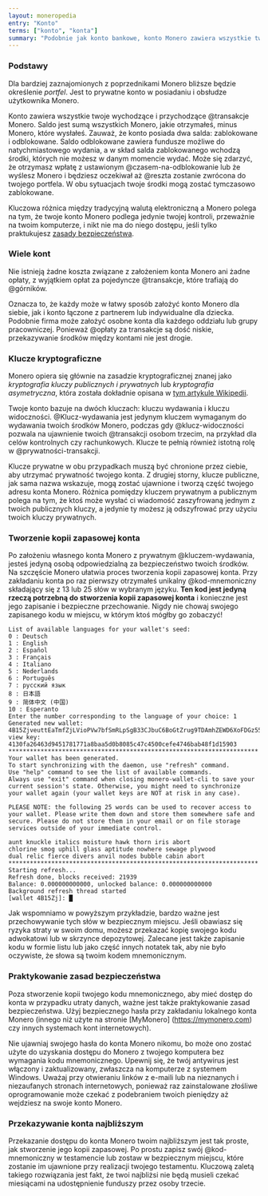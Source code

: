 ```yaml
---
layout: moneropedia
entry: "Konto"
terms: ["konto", "konta"]
summary: "Podobnie jak konto bankowe, konto Monero zawiera wszystkie twoje płatności wychodzące i przychodzące."
---
```


### Podstawy

Dla bardziej zaznajomionych z poprzednikami Monero bliższe będzie określenie *portfel*. Jest to prywatne konto w posiadaniu i obsłudze użytkownika Monero.

Konto zawiera wszystkie twoje wychodzące i przychodzące @transakcje Monero. Saldo jest sumą wszystkich Monero, jakie otrzymałeś, minus Monero, które wysłałeś. Zauważ, że konto posiada dwa salda: zablokowane i odblokowane. Saldo odblokowane zawiera fundusze możliwe do natychmiastowego wydania, a w skład salda zablokowanego wchodzą środki, których nie możesz w danym momencie wydać. Może się zdarzyć, że otrzymasz wpłatę z ustawionym @czasem-na-odblokowanie lub że wyślesz Monero i będziesz oczekiwał aż @reszta zostanie zwrócona do twojego portfela. W obu sytuacjach twoje środki mogą zostać tymczasowo zablokowane.

Kluczowa różnica między tradycyjną walutą elektroniczną a Monero polega na tym, że twoje konto Monero podlega jedynie twojej kontroli, przeważnie na twoim komputerze, i nikt nie ma do niego dostępu, jeśli tylko praktukujesz [zasady bezpieczeństwa](#prkatykowanie-zasad-bezpieczeństwa).

### Wiele kont

Nie istnieją żadne koszta związane z założeniem konta Monero ani żadne opłaty, z wyjątkiem opłat za pojedyncze @transakcje, które trafiają do @górników.

Oznacza to, że każdy może w łatwy sposób założyć konto Monero dla siebie, jak i konto łączone z partnerem lub indywidualne dla dziecka. Podobnie firma może założyć osobne konta dla każdego oddziału lub grupy pracowniczej. Ponieważ @opłaty za transakcje są dość niskie, przekazywanie środków między kontami nie jest drogie.

### Klucze kryptograficzne

Monero opiera się głównie na zasadzie kryptograficznej znanej jako *kryptografia kluczy publicznych i prywatnych* lub *kryptografia asymetryczna*, która została dokładnie opisana w [tym artykule Wikipedii](https://en.wikipedia.org/wiki/Public-key_cryptography).

Twoje konto bazuje na dwóch kluczach: kluczu wydawania i kluczu widoczności. @Klucz-wydawania jest jedynym kluczem wymaganym do wydawania twoich środków Monero, podczas gdy @klucz-widoczności pozwala na ujawnienie twoich @transakcji osobom trzecim, na przykład dla celów kontrolnych czy rachunkowych. Klucze te pełnią również istotną rolę w @prywatności-transakcji.

Klucze prywatne w obu przypadkach muszą być chronione przez ciebie, aby utrzymać prywatność twojego konta. Z drugiej storny, klucze publiczne, jak sama nazwa wskazuje, mogą zostać ujawnione i tworzą część twojego adresu konta Monero. Różnica pomiędzy kluczem prywatnym a publicznym polega na tym, że ktoś może wysłać ci wiadomość zaszyfrowaną jednym z twoich publicznych kluczy, a jedynie ty możesz ją odszyfrować przy użyciu twoich kluczy prywatnych.

### Tworzenie kopii zapasowej konta

Po założeniu własnego konta Monero z prywatnym @kluczem-wydawania, jesteś jedyną osobą odpowiedzialną za bezpieczeństwo twoich środków. Na szczęście Monero ułatwia proces tworzenia kopii zapasowej konta. Przy zakładaniu konta po raz pierwszy otrzymałeś unikalny @kod-mnemoniczny składający się z 13 lub 25 słów w wybranym języku. **Ten kod jest jedyną rzeczą potrzebną do stworzenia kopii zapasowej konta** i konieczne jest jego zapisanie i bezpieczne przechowanie. Nigdy nie chowaj swojego zapisanego kodu w miejscu, w którym ktoś mógłby go zobaczyć!

```
List of available languages for your wallet's seed:
0 : Deutsch
1 : English
2 : Español
3 : Français
4 : Italiano
5 : Nederlands
6 : Português
7 : русский язык
8 : 日本語
9 : 简体中文 (中国)
10 : Esperanto
Enter the number corresponding to the language of your choice: 1
Generated new wallet: 4B15ZjveuttEaTmfZjLVioPVw7bfSmRLpSgB33CJbuC6BoGtZrug9TDAmhZEWD6XoFDGz55bgzisT9Dnv61sbsA6Sa47TYu
view key: 4130fa26463d9451781771a8baa5d0b8085c47c4500cefe4746bab48f1d15903
**********************************************************************
Your wallet has been generated.
To start synchronizing with the daemon, use "refresh" command.
Use "help" command to see the list of available commands.
Always use "exit" command when closing monero-wallet-cli to save your
current session's state. Otherwise, you might need to synchronize 
your wallet again (your wallet keys are NOT at risk in any case).

PLEASE NOTE: the following 25 words can be used to recover access to your wallet. Please write them down and store them somewhere safe and secure. Please do not store them in your email or on file storage services outside of your immediate control.

aunt knuckle italics moisture hawk thorn iris abort
chlorine smog uphill glass aptitude nowhere sewage plywood
dual relic fierce divers anvil nodes bubble cabin abort
**********************************************************************
Starting refresh...
Refresh done, blocks received: 21939                            
Balance: 0.000000000000, unlocked balance: 0.000000000000
Background refresh thread started
[wallet 4B15Zj]: █

```

Jak wspomniamo w powyższym przykładzie, bardzo ważne jest przechowywanie tych słów w bezpiecznym miejscu. Jeśli obawiasz się ryzyka straty w swoim domu, możesz przekazać kopię swojego kodu adwokatowi lub w skrzynce depozytowej. Zalecane jest także zapisanie kodu w formie listu lub jako część innych notatek tak, aby nie było oczywiste, że słowa są twoim kodem mnemonicznym.

### Praktykowanie zasad bezpieczeństwa

Poza stworzenie kopii twojego kodu mnemonicznego, aby mieć dostęp do konta w przypadku utraty danych, ważne jest także praktykowanie zasad bezpieczeństwa. Użyj bezpiecznego hasła przy zakładaniu lokalnego konta Monero (innego niż użyte na stronie [MyMonero] (https://mymonero.com) czy innych systemach kont internetowych).

Nie ujawniaj swojego hasła do konta Monero nikomu, bo może ono zostać użyte do uzyskania dostępu do Monero z twojego komputera bez wymagania kodu mnemonicznego. Upewnij się, że twój antywirus jest włączony i zaktualizowany, zwłaszcza na komputerze z systemem Windows. Uważaj przy otwieraniu linków z e-maili lub na nieznanych i niezaufanych stronach internetowych, ponieważ raz zainstalowane złośliwe oprogramowanie może czekać z podebraniem twoich pieniędzy aż wejdziesz na swoje konto Monero.

### Przekazywanie konta najbliższym

Przekazanie dostępu do konta Monero twoim najbliższym jest tak proste, jak stworzenie jego kopii zapasowej. Po prostu zapisz swój @kod-mnemoniczny w testamencie lub zostaw w bezpiecznym miejscu, które zostanie im ujawnione przy realizacji twojego testamentu. Kluczową zaletą takiego rozwiązania jest fakt, że twoi najbliżsi nie będą musieli czekać miesiącami na udostępnienie funduszy przez osoby trzecie.
